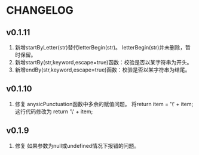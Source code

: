 # CHANGELOG

## v0.1.11

1. 新增startByLetter(str)替代letterBegin(str)。 letterBegin(str)并未删除，暂时保留。
2. 新增startBy(str,keyword,escape=true)函数：校验是否以某字符串为开头。
3. 新增endBy(str,keyword,escape=true)函数：校验是否以某字符串为结尾。


## v0.1.10

1. 修复 anysicPunctuation函数中多余的赋值问题。
将return item = '\\\' + item; 这行代码修改为 return '\\\' + item;

## v0.1.9

1. 修复 如果参数为null或undefined情况下报错的问题。

